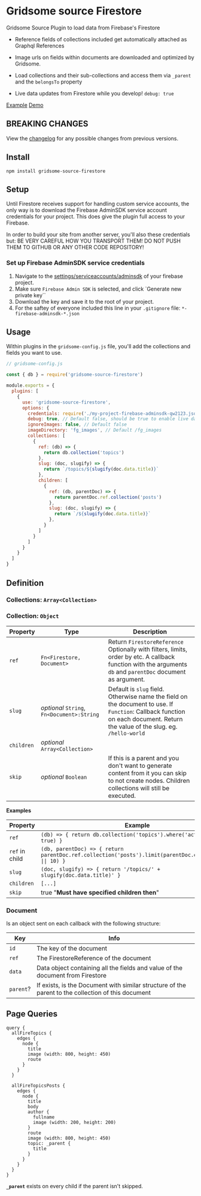 # Gridsome source Firestore

Gridsome Source Plugin to load data from Firebase's Firestore

  * Reference fields of collections included get automatically attached as Graphql References

  * Image urls on fields within documents are downloaded and optimized by Gridsome.

  * Load collections and their sub-collections and access them via `_parent` and the `belongsTo` property

  * Live data updates from Firestore while you develop! `debug: true`

[Example](https://github.com/u12206050/gridsome-firestore-starter)
[Demo](https://gridsome-firestore-source.netlify.com/)

## BREAKING CHANGES

View the [changelog](https://github.com/u12206050/gridsome-source-firestore/blob/master/CHANGELOG.md) for any possible changes from previous versions.

## Install

  `npm install gridsome-source-firestore`

## Setup

Until Firestore receives support for handling custom service accounts, the only way is to download the Firebase AdminSDK service account credentials for your project. This does give the plugin full access to your Firebase.

In order to build your site from another server, you'll also these credentials but: BE VERY CAREFUL HOW YOU TRANSPORT THEM! DO NOT PUSH THEM TO GITHUB OR ANY OTHER CODE REPOSITORY!

### Set up Firebase AdminSDK service credentials

1. Navigate to the [settings/serviceaccounts/adminsdk](https://console.firebase.google.com/u/0/project/_/settings/serviceaccounts/adminsdk) of your firebase project.
2. Make sure `Firebase Admin SDK` is selected, and click `Generate new private key``
3. Download the key and save it to the root of your project.
4. For the saftey of everyone included this line in your `.gitignore` file: `*-firebase-adminsdk-*.json`

## Usage

Within plugins in the `gridsome-config.js` file, you'll add the collections and fields you want to use.

```javascript:title=gridsome-config.js
// gridsome-config.js

const { db } = require('gridsome-source-firestore')

module.exports = {
  plugins: [
    {
      use: 'gridsome-source-firestore',
      options: {
        credentials: require('./my-project-firebase-adminsdk-qw2123.json'), // Replace with your credentials file you downloaded.
        debug: true, // Default false, should be true to enable live data updates
        ignoreImages: false, // Default false
        imageDirectory: 'fg_images', // Default /fg_images
        collections: [
          {
            ref: (db) => {
              return db.collection('topics')
            },
            slug: (doc, slugify) => {
              return `/topics/${slugify(doc.data.title)}`
            },
            children: [
              {
                ref: (db, parentDoc) => {
                  return parentDoc.ref.collection('posts')
                },
                slug: (doc, slugify) => {
                  return `/${slugify(doc.data.title)}`
                },
              }
            ]
          }
        ]
      }
    }
  ]
}
```

## Definition

### Collections: `Array<Collection>`

### Collection: `Object`

Property | Type | Description
---|---|---
`ref` | `Fn<Firestore, Document>` | Return `FirestoreReference` Optionally with filters, limits, order by etc. A callback function with the arguments `db` and `parentDoc` document as argument.
`slug` | *optional* `String`, `Fn<Document>:String` | Default is `slug` field. Otherwise name the field on the document to use. If `Function`: Callback function on each document. Return the value of the slug. eg. `/hello-world`
`children` | *optional* `Array<Collection>`
`skip` | *optional* `Boolean` | If this is a parent and you don't want to generate content from it you can skip to not create nodes. Children collections will still be executed.

**Examples**

Property | Example
---|---
`ref` | `(db) => { return db.collection('topics').where('active', '==', true) }`
`ref` in child | `(db, parentDoc) => { return parentDoc.ref.collection('posts').limit(parentDoc.data.showLast \|\| 10) }`
`slug` | `(doc, slugify) => { return '/topics/' + slugify(doc.data.title)' }`
`children` | `[...]`
`skip`| true "**Must have specified children then**"

### Document

Is an object sent on each callback with the following structure:

Key | Info
---|---
`id` | The key of the document
`ref` | The FirestoreReference of the document
`data` | Data object containing all the fields and value of the document from Firestore
`parent`? | If exists, is the Document with similar structure of the parent to the collection of this document


## Page Queries

```
query {
  allFireTopics {
    edges {
      node {
        title
        image (width: 800, height: 450)
        route
      }
    }
  }

  allFireTopicsPosts {
    edges {
      node {
        title
        body
        author {
          fullname
          image (width: 200, height: 200)
        }
        route
        image (width: 800, height: 450)
        topic: _parent {
          title
        }
      }
    }
  }
}
```

**`_parent`** exists on every child if the parent isn't skipped.
